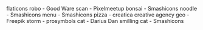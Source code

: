 flaticons
	robo - Good Ware
	scan - Pixelmeetup
	bonsai - Smashicons
	noodle - Smashicons
	menu - Smashicons
	pizza - creatica creative agency
	geo - Freepik
	storm - prosymbols
	cat -  Darius Dan
	smilling cat - Smashicons